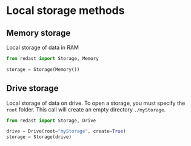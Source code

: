 # Local storage methods

## Memory storage

Local storage of data in RAM

```python
from redast import Storage, Memory

storage = Storage(Memory())
```

## Drive storage

Local storage of data on drive. To open a storage, you must specify the `root` folder.
This call will create an empty directory `./myStorage`.

```python
from redast import Storage, Drive

drive = Drive(root="myStorage", create=True)
storage = Storage(drive)
```
